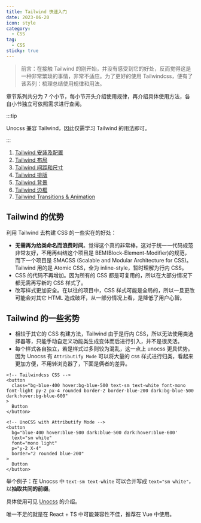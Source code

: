 ```yaml
---
title: Tailwind 快速入门
date: 2023-06-20
icon: style
category:
  - CSS
tag:
  - CSS
sticky: true
---
```


> 前言：在接触 Tailwind 的刚开始，并没有感受到它的好处，反而觉得这是一种非常繁琐的事情，非常不适应。为了更好的使用 Tailwindcss，便有了该系列：梳理总结使用规律和用法。

章节系列共分为 7 个小节，每小节开头介绍使用规律，再介绍具体使用方法，各自小节独立可依照需求进行查阅。

:::tip

Unocss 兼容 Tailwind，因此仅需学习 Tailwind 的用法即可。

:::

1. [Tailwind 安装及配置](./TailwindCSS01)
2. [Tailwind 布局](./TailwindCSS02)
3. [Tailwind 间距和尺寸](./TailwindCSS03)
4. [Tailwind 排版](./TailwindCSS04)
5. [Tailwind 背景](./TailwindCSS05)
6. [Tailwind 边框](./TailwindCSS06)
7. [Tailwind Transitions & Animation](./TailwindCSS07)

## Tailwind 的优势

利用 Tailwind 去构建 CSS 的一些实在的好处：

- **无需再为给类命名而浪费时间**。觉得这个真的非常棒，这对于统一一代码规范非常友好，不用再纠结这个项目是 BEM(Block-Element-Modifier)的规范，而下一个项目是 SMACSS (Scalable and Modular Architecture for CSS)。Tailwind 用的是 Atomic CSS，全为 inline-style，暂时理解为行内 CSS。
- CSS 的代码不再增加。因为所有的 CSS 都是可复用的，所以在大部分情况下都无需再写新的 CSS 样式了。
- 改写样式更加安全。在以往的项目中，CSS 样式可能是全局的，所以一旦更改可能会对其它 HTML 造成破坏，从一部分情况上看，是降低了用户心智。

## Tailwind 的一些劣势

- 相较于其它的 CSS 构建方法，Tailwind 由于是行内 CSS，所以无法使用类选择器等，只能手动自定义功能类生成变体而后进行引入，并不是很灵活。
- 每个样式各自独立，若是样式过多则较为混乱，这一点上 unocss 更具优势。因为 Unocss 有 `Attributify Mode` 可以将大量的 css 样式进行归类，看起来更加方便，不用转浏览器了，下面是俩者的差异。

```vue
<!-- Tailwindcss CSS -->
<button
  class="bg-blue-400 hover:bg-blue-500 text-sm text-white font-mono font-light py-2 px-4 rounded border-2 border-blue-200 dark:bg-blue-500 dark:hover:bg-blue-600"
>
  Button
</button>

<!-- UnoCSS with Attributify Mode -->
<button
  bg="blue-400 hover:blue-500 dark:blue-500 dark:hover:blue-600'
  text="sm white"
  font="mono light"
  p="y-2 X-4"
  border="2 rounded blue-200"
>
  Button
</button>
```

举个例子：在 Unocss 中 `text-sm text-white` 可以合并写成 `text="sm white"`，以**抽取共同的前缀**。

具体使用可见 [Unocss](https://unocss.dev/presets/attributify) 的介绍。

唯一不足的就是在 React + TS 中可能兼容性不佳，推荐在 Vue 中使用。
